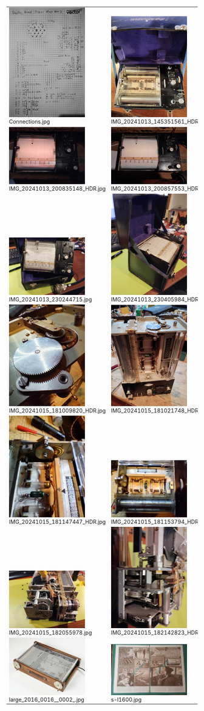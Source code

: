 <table><tr>
<tr>
<td valign="bottom">
<img src="./Connections.jpg" width="200"><br>
Connections.jpg
</td>

<td valign="bottom">
<img src="./IMG_20241013_145351561_HDR.jpg" width="200"><br>
IMG_20241013_145351561_HDR.jpg
</td>

<td valign="bottom">
<img src="./IMG_20241013_145631054_HDR.jpg" width="200"><br>
IMG_20241013_145631054_HDR.jpg
</td>

</tr>
<tr>
<td valign="bottom">
<img src="./IMG_20241013_200835148_HDR.jpg" width="200"><br>
IMG_20241013_200835148_HDR.jpg
</td>

<td valign="bottom">
<img src="./IMG_20241013_200857553_HDR.jpg" width="200"><br>
IMG_20241013_200857553_HDR.jpg
</td>

<td valign="bottom">
<img src="./IMG_20241013_230123393.jpg" width="200"><br>
IMG_20241013_230123393.jpg
</td>

</tr>
<tr>
<td valign="bottom">
<img src="./IMG_20241013_230244715.jpg" width="200"><br>
IMG_20241013_230244715.jpg
</td>

<td valign="bottom">
<img src="./IMG_20241013_230405984_HDR.jpg" width="200"><br>
IMG_20241013_230405984_HDR.jpg
</td>

<td valign="bottom">
<img src="./IMG_20241013_230414967_HDR.jpg" width="200"><br>
IMG_20241013_230414967_HDR.jpg
</td>

</tr>
<tr>
<td valign="bottom">
<img src="./IMG_20241015_181009820_HDR.jpg" width="200"><br>
IMG_20241015_181009820_HDR.jpg
</td>

<td valign="bottom">
<img src="./IMG_20241015_181021748_HDR.jpg" width="200"><br>
IMG_20241015_181021748_HDR.jpg
</td>

<td valign="bottom">
<img src="./IMG_20241015_181133781_HDR.jpg" width="200"><br>
IMG_20241015_181133781_HDR.jpg
</td>

</tr>
<tr>
<td valign="bottom">
<img src="./IMG_20241015_181147447_HDR.jpg" width="200"><br>
IMG_20241015_181147447_HDR.jpg
</td>

<td valign="bottom">
<img src="./IMG_20241015_181153794_HDR.jpg" width="200"><br>
IMG_20241015_181153794_HDR.jpg
</td>

<td valign="bottom">
<img src="./IMG_20241015_182036491.jpg" width="200"><br>
IMG_20241015_182036491.jpg
</td>

</tr>
<tr>
<td valign="bottom">
<img src="./IMG_20241015_182055978.jpg" width="200"><br>
IMG_20241015_182055978.jpg
</td>

<td valign="bottom">
<img src="./IMG_20241015_182142823_HDR.jpg" width="200"><br>
IMG_20241015_182142823_HDR.jpg
</td>

<td valign="bottom">
<img src="./Overview.jpg" width="200"><br>
Overview.jpg
</td>

</tr>
<tr>
<td valign="bottom">
<img src="./large_2016_0016__0002_.jpg" width="200"><br>
large_2016_0016__0002_.jpg
</td>

<td valign="bottom">
<img src="./s-l1600.jpg" width="200"><br>
s-l1600.jpg
</td>

</tr></table>